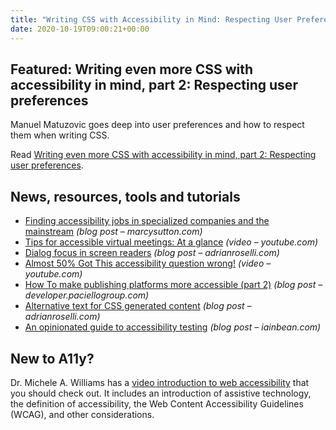 ```yaml
---
title: "Writing CSS with Accessibility in Mind: Respecting User Preferences"
date: 2020-10-19T09:00:21+00:00
---
```


## Featured: Writing even more CSS with accessibility in mind, part 2: Respecting user preferences

Manuel Matuzovic goes deep into user preferences and how to respect them when writing CSS.

Read [Writing even more CSS with accessibility in mind, part 2: Respecting user preferences](https://www.matuzo.at/blog/writing-even-more-css-with-accessibility-in-mind-user-preferences/).

## News, resources, tools and tutorials

* [Finding accessibility jobs in specialized companies and the mainstream](https://marcysutton.com/accessibility-jobs-specialized-mainstream/) _(blog post – marcysutton.com)_
* [Tips for accessible virtual meetings: At a glance](https://www.youtube.com/watch?v=dLCz7RLhM-E) _(video – youtube.com)_
* [Dialog focus in screen readers](https://adrianroselli.com/2020/10/dialog-focus-in-screen-readers.html) _(blog post – adrianroselli.com)_
* [Almost 50% Got This accessibility question wrong!](https://www.youtube.com/watch?v=MO2Vs4sPMo4) _(video – youtube.com)_
* [How To make publishing platforms more accessible (part 2)](https://developer.paciellogroup.com/blog/2020/10/how-to-make-publishing-platforms-more-accessible-part-2/) _(blog post – developer.paciellogroup.com)_
* [Alternative text for CSS generated content](https://adrianroselli.com/2020/10/alternative-text-for-css-generated-content.html) _(blog post – adrianroselli.com)_
* [An opinionated guide to accessibility testing](https://iainbean.com/posts/2020/an-opinionated-guide-to-accessibility-testing/) _(blog post – iainbean.com)_

## New to A11y?

Dr. Michele A. Williams has a [video introduction to web accessibility](https://www.a11yproject.com/resources/introduction-to-web-accessibility/) that you should check out. It includes an introduction of assistive technology, the definition of accessibility, the Web Content Accessibility Guidelines (WCAG), and other considerations.